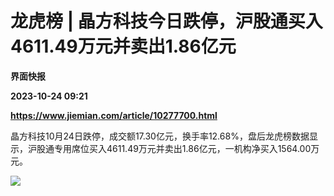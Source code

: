 # 龙虎榜 | 晶方科技今日跌停，沪股通买入4611.49万元并卖出1.86亿元
**界面快报**

**2023-10-24 09:21**

**https://www.jiemian.com/article/10277700.html**

晶方科技10月24日跌停，成交额17.30亿元，换手率12.68%，盘后龙虎榜数据显示，沪股通专用席位买入4611.49万元并卖出1.86亿元，一机构净买入1564.00万元。

![](https://img2.jiemian.com/101/original/20231024/169813842557729500_a700xH.png)